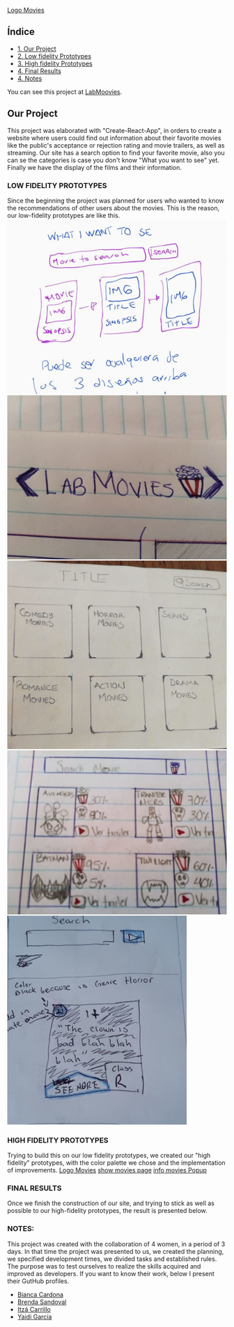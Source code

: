 
[Logo Movies](readmeImgs\logoLabMovies2.png)

## Índice

* [1. Our Project](#Our-Project)
* [2. Low fidelity Prototypes](#2LOW-FIDELITY-PROTOTYPES)
* [3. High fidelity Prototypes](#HIGH-FIDELITY-PROTOTYPES)
* [4. Final Results](#4-FINAL-RESULTS)
* [4. Notes](#4-NOTES)

You can see this project at [LabMoovies](https://labmovies.web.app/).

## Our Project

This project was elaborated with "Create-React-App", in orders to create a website where users could find out information about their favorite movies like the public's acceptance or rejection rating and movie trailers, as well as streaming. Our site has a search option to find your favorite movie, also you can se the categories is case you don't know "What you want to see" yet. Finally we have the display of the films and their information.

### LOW FIDELITY PROTOTYPES

Since the beginning the project was planned for users who wanted to know the recommendations of other users about the movies. This is the reason, our low-fidelity prototypes are like this.
![First Idea About the App](readmeImgs\labMoviesIdea.jpg)
![Logo App](readmeImgs\LabMoviesLogo.jpg)
![Main page Info](readmeImgs\labMoviesStart.jpg)
![Show movies page](readmeImgs\labMooviesProt.jpg)
![Info movies](readmeImgs\LabMoviesInfo.jpg)


### HIGH FIDELITY PROTOTYPES

Trying to build this on our low fidelity prototypes, we created our "high fidelity" prototypes, with the color palette we chose and the implementation of improvements.
[Logo Movies](readmeImgs\logoLabMovies2.png)
[show movies page](readmeImgs\hf-genreMovies.jpg)
[info movies Popup](readmeImgs\hf-Info.jpg)

### FINAL RESULTS

Once we finish the construction of our site, and trying to stick as well as possible to our high-fidelity prototypes, the result is presented below.


### NOTES:

This project was created with the collaboration of 4 women, in a period of 3 days. In that time the project was presented to us, we created the planning, we specified development times, we divided tasks and established rules.
The purpose was to test ourselves to realize the skills acquired and improved as developers. If you want to know their work, below I present their GutHub profiles.

* [Bianca Cardona](https://github.com/Biancardona)
* [Brenda Sandoval](https://github.com/Sahory31)
* [Itzá Carrillo](https://github.com/ItzaCarrillo)
* [Yaidi García](https://github.com/Yaidi)
